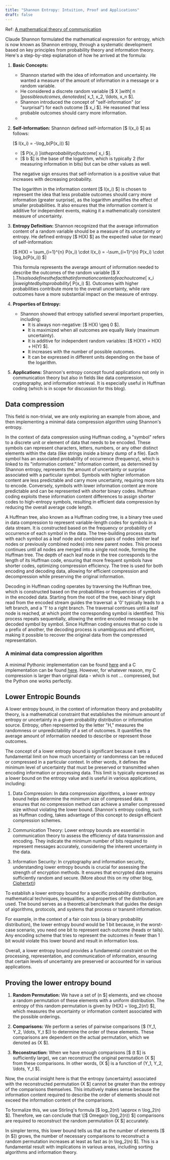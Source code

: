 ```yaml
---
title: "Shannon Entropy: Intuition, Proof and Applications"
draft: false
---
```


Ref: [A mathematical theory of communication](https://people.math.harvard.edu/~ctm/home/text/others/shannon/entropy/entropy.pdf)

Claude Shannon formulated the mathematical expression for entropy, which is now known as Shannon entropy, through a systematic development based on key principles from probability theory and information theory. Here's a step-by-step explanation of how he arrived at the formula:

1. **Basic Concepts:**
   - Shannon started with the idea of information and uncertainty. He wanted a measure of the amount of information in a message or a random variable.
   - He considered a discrete random variable [$ X $] with [$ n $] possible outcomes, denoted as [$ x_1, x_2, \ldots, x_n $].
   - Shannon introduced the concept of "self-information" (or "surprisal") for each outcome [$ x_i $]. He reasoned that less probable outcomes should carry more information.
   - 

2. **Self-Information:** Shannon defined self-information [$ I(x_i) $] as follows:
   
   [$ I(x_i) = -\log_b(P(x_i)) $]

   - [$ P(x_i) $] is the probability of outcome [$ x_i $].
   - [$ b $] is the base of the logarithm, which is typically 2 (for measuring information in bits) but can be other values as well.

   The negative sign ensures that self-information is a positive value that increases with decreasing probability.

   The logarithm in the information content [$ I(x_i) $] is chosen to represent the idea that less probable outcomes should carry more information (greater surprise), as the logarithm amplifies the effect of smaller probabilities. It also ensures that the information content is additive for independent events, making it a mathematically consistent measure of uncertainty.

3. **Entropy Definition:** Shannon recognized that the average information content of a random variable should be a measure of its uncertainty or entropy. He defined entropy [$ H(X) $] as the expected value (or mean) of self-information:

   [$ H(X) = \sum_{i=1}^{n} P(x_i) \cdot I(x_i) = -\sum_{i=1}^{n} P(x_i) \cdot \log_b(P(x_i)) $]

   This formula represents the average amount of information needed to describe the outcomes of the random variable [$ X $]. This also defines the fact that information content of each outcome [$ x_i $] is weighted by its probability [$ P(x_i) $]. Outcomes with higher probabilities contribute more to the overall uncertainty, while rare outcomes have a more substantial impact on the measure of entropy.

4. **Properties of Entropy:**
   - Shannon showed that entropy satisfied several important properties, including:
     - It is always non-negative: [$ H(X) \geq 0 $].
     - It is maximized when all outcomes are equally likely (maximum uncertainty).
     - It is additive for independent random variables: [$ H(XY) = H(X) + H(Y) $].
     - It increases with the number of possible outcomes.
     - It can be expressed in different units depending on the base of the logarithm.

5. **Applications:** Shannon's entropy concept found applications not only in communication theory but also in fields like data compression, cryptography, and information retrieval. It is especially useful in Huffman coding (which is in scope for discussion for this blog).

## Data compression

This field is non-trivial, we are only exploring an example from above, and then implementing a minimal data compression algorithm using Shannon's entropy.

In the context of data compression using Huffman coding, a "symbol" refers to a discrete unit or element of data that needs to be encoded. These symbols can represent characters, letters, numbers, or any other distinct elements within the data (like strings inside a binary dump of a file). Each symbol has an associated probability of occurrence (frequency), which is linked to its "information content." Information content, as determined by Shannon entropy, represents the amount of uncertainty or surprise associated with a particular symbol. Symbols with higher information content are less predictable and carry more uncertainty, requiring more bits to encode. Conversely, symbols with lower information content are more predictable and can be represented with shorter binary codes. Huffman coding exploits these information content differences to assign shorter codes to high-entropy symbols, resulting in efficient data compression by reducing the overall average code length.

A Huffman tree, also known as a Huffman coding tree, is a binary tree used in data compression to represent variable-length codes for symbols in a data stream. It is constructed based on the frequency or probability of occurrence of each symbol in the data. The tree-building process starts with each symbol as a leaf node and combines pairs of nodes (either leaf nodes or previously combined nodes) into new parent nodes. This process continues until all nodes are merged into a single root node, forming the Huffman tree. The depth of each leaf node in the tree corresponds to the length of its Huffman code, ensuring that more frequent symbols have shorter codes, optimizing compression efficiency. The tree is used for both encoding and decoding data, allowing for efficient compression and decompression while preserving the original information.

Decoding in Huffman coding operates by traversing the Huffman tree, which is constructed based on the probabilities or frequencies of symbols in the encoded data. Starting from the root of the tree, each binary digit read from the encoded stream guides the traversal: a '0' typically leads to a left branch, and a '1' to a right branch. The traversal continues until a leaf node is reached, at which point the corresponding symbol is identified. This process repeats sequentially, allowing the entire encoded message to be decoded symbol by symbol. Since Huffman coding ensures that no code is a prefix of another, the decoding process is unambiguous and efficient, making it possible to recover the original data from the compressed representation.

### A minimal data compression algorithm

A minimal Pythonic implementation can be found [here](https://raw.githubusercontent.com/AbhinavMir/toc/main/code/compression/compression.py) and a C implementation can be found [here](https://raw.githubusercontent.com/AbhinavMir/toc/main/code/compression/compression.c). However, for whatever reason, my C compression is larger than original data - which is not ... compressed, but the Python one works perfectly.

## Lower Entropic Bounds

A lower entropy bound, in the context of information theory and probability theory, is a mathematical constraint that establishes the minimum amount of entropy or uncertainty in a given probability distribution or information source. Entropy, often represented by the letter "H," measures the randomness or unpredictability of a set of outcomes. It quantifies the average amount of information needed to describe or represent those outcomes.

The concept of a lower entropy bound is significant because it sets a fundamental limit on how much uncertainty or randomness can be reduced or compressed in a particular context. In other words, it defines the minimum level of uncertainty that must be preserved or transmitted when encoding information or processing data. This limit is typically expressed as a lower bound on the entropy value and is useful in various applications, including:

1. Data Compression: In data compression algorithms, a lower entropy bound helps determine the minimum size of compressed data. It ensures that no compression method can achieve a smaller compressed size without violating the lower bound. Shannon's entropy coding, such as Huffman coding, takes advantage of this concept to design efficient compression schemes.

2. Communication Theory: Lower entropy bounds are essential in communication theory to assess the efficiency of data transmission and encoding. They indicate the minimum number of bits required to represent messages accurately, considering the inherent uncertainty in the data.

3. Information Security: In cryptography and information security, understanding lower entropy bounds is crucial for assessing the strength of encryption methods. It ensures that encrypted data remains sufficiently random and secure. (More about this on my other blog, [Ciphertxt)](https://www.ciphertxt.xyz/introduction/pseudrandom-generators))

To establish a lower entropy bound for a specific probability distribution, mathematical techniques, inequalities, and properties of the distribution are used. The bound serves as a theoretical benchmark that guides the design of algorithms, protocols, and systems that process or transmit information.

For example, in the context of a fair coin toss (a binary probability distribution), the lower entropy bound would be 1 bit because, in the worst-case scenario, you need one bit to represent each outcome (heads or tails). Any encoding scheme that tries to represent the outcomes in fewer than 1 bit would violate this lower bound and result in information loss.

Overall, a lower entropy bound provides a fundamental constraint on the processing, representation, and communication of information, ensuring that certain levels of uncertainty are preserved or accounted for in various applications.

## Proving the lower entropy bound

1. **Random Permutation:** We have a set of \(n $] elements, and we choose a random permutation of these elements with a uniform distribution. The entropy of this random permutation is given by \(H[X] = \log_2(n!) $], which measures the uncertainty or information content associated with the possible orderings.

2. **Comparisons:** We perform a series of pairwise comparisons [$ (Y_1, Y_2, \ldots, Y_t $]) to determine the order of these elements. These comparisons are dependent on the actual permutation, which we denoted as \(X $].

3. **Reconstruction:** When we have enough comparisons [$ (t $] is sufficiently large), we can reconstruct the original permutation \(X $] from these comparisons. In other words, \(X $] is a function of \(Y_1, Y_2, \ldots, Y_t $].

Now, the crucial insight here is that the entropy (uncertainty) associated with the reconstructed permutation \(X $] cannot be greater than the entropy of the comparisons themselves. This intuitively makes sense because the information content required to describe the order of elements should not exceed the information content of the comparisons.

To formalize this, we use Stirling's formula \[$ log_2(n!) \approx n \log_2(n) $]. Therefore, we can conclude that \[$ Omega(n \log_2(n)) $] comparisons are required to reconstruct the random permutation \(X $] accurately.

In simpler terms, this lower bound tells us that as the number of elements [$ (n $]) grows, the number of necessary comparisons to reconstruct a random permutation increases at least as fast as \(n \log_2(n) $]. This is a fundamental result with implications in various areas, including sorting algorithms and information theory.